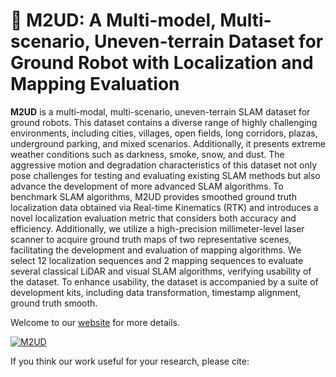 # :crystal_ball: M2UD: A Multi-model, Multi-scenario, Uneven-terrain Dataset for Ground Robot with Localization and Mapping Evaluation

**M2UD** is a multi-modal, multi-scenario, uneven-terrain SLAM dataset for ground robots. This dataset contains a diverse range of highly challenging environments, including cities, villages, open fields, long corridors, plazas, underground parking, and mixed scenarios. Additionally, it presents extreme weather conditions such as darkness, smoke, snow, and dust. The aggressive motion and degradation characteristics of this dataset not only pose challenges for testing and evaluating existing SLAM methods but also advance the development of more advanced SLAM algorithms. To benchmark SLAM algorithms, M2UD provides smoothed ground truth localization data obtained via Real-time Kinematics (RTK) and introduces a novel localization evaluation metric that considers both accuracy and efficiency. Additionally, we utilize a high-precision millimeter-level laser scanner to acquire ground truth maps of two representative scenes, facilitating the development and evaluation of mapping algorithms. We select 12 localization sequences and 2 mapping sequences to evaluate several classical LiDAR and visual SLAM algorithms, verifying usability of the dataset. To enhance usability, the dataset is accompanied by a suite of development kits, including data transformation, timestamp alignment, ground truth smooth.

Welcome to our [website](https://yaepiii.github.io/M2UD/) for more details.

[![M2UD](https://res.cloudinary.com/marcomontalbano/image/upload/v1742215680/video_to_markdown/images/youtube--Vcbka12Dah4-c05b58ac6eb4c4700831b2b3070cd403.jpg)](https://www.youtube.com/watch?v=Vcbka12Dah4&t=1s "M2UD")

If you think our work useful for your research, please cite:


